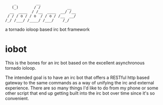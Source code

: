         _         __
       (_)       / /            __
      __  ____  / /__  ____  __/ /__
     / / / o / / o  / / o / /__  __/
    /_/ /___/ /____/ /___/    /_/


a tornado ioloop based irc bot framework


# iobot

This is the bones for an irc bot based on the excellent asynchronous tornado
ioloop.


The intended goal is to have an irc bot that offers a RESTful http based
gateway to the same commands as a way of unifying the irc and external
experience.  There are so many things I'd like to do from my phone or some
other script that end up getting built into the irc bot over time since it's so
convenient.
